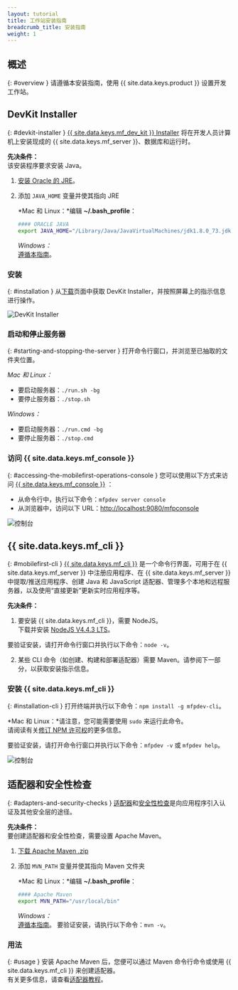 ```yaml
---
layout: tutorial
title: 工作站安装指南
breadcrumb_title: 安装指南
weight: 1
---
```

<!-- NLS_CHARSET=UTF-8 -->
## 概述
{: #overview }
请遵循本安装指南，使用 {{ site.data.keys.product }} 设置开发工作站。

## DevKit Installer
{: #devkit-installer }
[{{ site.data.keys.mf_dev_kit }} Installer]({{site.baseurl}}/tutorials/en/foundation/8.0/installation-configuration/development/mobilefirst) 将在开发人员计算机上安装现成的 {{ site.data.keys.mf_server }}、数据库和运行时。  

**先决条件：**  
该安装程序要求安装 Java。

1. [安装 Oracle 的 JRE](http://www.oracle.com/technetwork/java/javase/downloads/jre8-downloads-2133155.html)。

2. 添加 `JAVA_HOME` 变量并使其指向 JRE

    *Mac 和 Linux：*编辑 **~/.bash_profile**：

    ```bash
    #### ORACLE JAVA
    export JAVA_HOME="/Library/Java/JavaVirtualMachines/jdk1.8.0_73.jdk/Contents/Home"
    ```

    *Windows：*  
    [遵循本指南](https://confluence.atlassian.com/doc/setting-the-java_home-variable-in-windows-8895.html)。

### 安装
{: #installation }
从[下载]({{site.baseurl}}/downloads/)页面中获取 DevKit Installer，并按照屏幕上的指示信息进行操作。

![DevKit Installer](devkit-installer.png)

### 启动和停止服务器
{: #starting-and-stopping-the-server }
打开命令行窗口，并浏览至已抽取的文件夹位置。

*Mac 和 Linux：*  

* 要启动服务器：`./run.sh -bg`
* 要停止服务器：`./stop.sh`

*Windows：*  

* 要启动服务器：`./run.cmd -bg`
* 要停止服务器：`./stop.cmd`

### 访问 {{ site.data.keys.mf_console }}
{: #accessing-the-mobilefirst-operations-console }
您可以使用以下方式来访问 [{{ site.data.keys.mf_console }}]({{site.baseurl}}/tutorials/en/foundation/8.0/product-overview/components/console/) ：

* 从命令行中，执行以下命令：`mfpdev server console`
* 从浏览器中，访问以下 URL：[http://localhost:9080/mfpconsole](http://localhost:9080/mfpconsole)

![控制台]({{site.baseurl}}/tutorials/en/foundation/8.0/product-overview/components/console/dashboard.png)

## {{ site.data.keys.mf_cli }}
{: #mobilefirst-cli }
[{{ site.data.keys.mf_cli }}]({{site.baseurl}}/tutorials/en/foundation/8.0/application-development/using-mobilefirst-cli-to-manage-mobilefirst-artifacts) 是一个命令行界面，可用于在 {{ site.data.keys.mf_server }} 中注册应用程序、在 {{ site.data.keys.mf_server }} 中提取/推送应用程序、创建 Java 和 JavaScript 适配器、管理多个本地和远程服务器，以及使用“直接更新”更新实时应用程序等。

**先决条件：**  
1. 要安装 {{ site.data.keys.mf_cli }}，需要 NodeJS。  
 下载并安装 [NodeJS V4.4.3 LTS](https://nodejs.org/en/)。

 要验证安装，请打开命令行窗口并执行以下命令：`node -v`。

2. 某些 CLI 命令（如创建、构建和部署适配器）需要 Maven。请参阅下一部分，以获取安装指示信息。

### 安装 {{ site.data.keys.mf_cli }}
{: #installation-cli }
打开终端并执行以下命令：`npm install -g mfpdev-cli`。  

*Mac 和 Linux：*请注意，您可能需要使用 `sudo` 来运行此命令。  
请阅读有关[修订 NPM 许可权](https://docs.npmjs.com/getting-started/fixing-npm-permissions)的更多信息。

要验证安装，请打开命令行窗口并执行以下命令：`mfpdev -v` 或 `mfpdev help`。

![控制台](mfpdev-cli.png)

## 适配器和安全性检查
{: #adapters-and-security-checks }
[适配器]({{site.baseurl}}/tutorials/en/foundation/8.0/adapters)和[安全性检查]({{site.baseurl}}/tutorials/en/foundation/8.0/authentication-and-security)是向应用程序引入认证及其他安全层的途径。

**先决条件：**  
要创建适配器和安全性检查，需要设置 Apache Maven。  

1. [下载 Apache Maven .zip](https://maven.apache.org/download.cgi)
2. 添加 `MVN_PATH` 变量并使其指向 Maven 文件夹

    *Mac 和 Linux：*编辑 **~/.bash_profile**：

    ```bash
    #### Apache Maven
    export MVN_PATH="/usr/local/bin"
    ```

    *Windows：*  
    [遵循本指南](http://crunchify.com/how-to-setupinstall-maven-classpath-variable-on-windows-7/)。
要验证安装，请执行以下命令：`mvn -v`。
### 用法
{: #usage }
安装 Apache Maven 后，您便可以通过 Maven 命令行命令或使用 {{ site.data.keys.mf_cli }} 来创建适配器。  
有关更多信息，请查看[适配器教程]({{site.baseurl}}/tutorials/en/foundation/8.0/adapters)。
